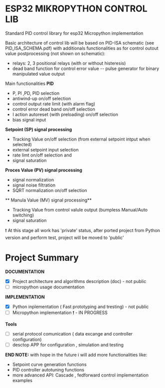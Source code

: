
ESP32 MIKROPYTHON CONTROL LIB
=============================

Standard PID control library for esp32 Micropython implementation  
 

Basic architecture of control lib will be based on PID-ISA schematic (see PID_ISA_SCHEMA.pdf) with
additionals functionalities as for control outout value postprocessing (not shown on schematic):
- relays: 2, 3 positional relays (with or without histeresis)
- dead band function for control error value
-- pulse generator for binary manipulated value output

Main functionalities
**PID**
  - P, PI ,PD, PID selection
  - antiwind-up on/off selection
  - control output rate limit (with alarm flag)
  - control error dead band on/off selection
  - I action autoreset (with preloading) on/off selection 
  - bias signal input
  
**Setpoint (SP) signal processing**
  - Tracking Value on/off selection (from external setpoint intput when selected)
  - external setpoint input selection
  - rate limt on/off selection and 
  - signal saturation 
  
**Proces Value (PV) signal processing**
  - signal normalization 
  - signal noise filtration
  - SQRT normalization on/off selection 

** Manula Value (MV) signal processing**
  - Tracking Value from control valule output (bumpless Manual/Auto switching)
  - signal saturation 
  

:exclamation: 
At this stage all work has 'private' status, after ported project from Python version 
and perform test, project will be moved to 'public'
 

Project Summary
===============
**DOCUMENTATION**
  - [x] Project architecture and algorithms description (doc) - not public 
  - [ ] micropython usage documentation 
 
**IMPLEMENTATION**
  - [x] Python inplementation ( Fast prototyping and tresting) - not public  
  - [ ] Micropython implementation   :exclamation: - IN PROGRESS
  
**Tools**
  - [ ] serial protocol comunication ( data excange and controller configuration) 
  - [ ] desctop APP for configuration , simulation and testing 

**END NOTE:** with hope in the future i will add more functionalities like:
  - Setpoint curve generation functions
  - PID controller autotuning functions
  - more advanced API: Cascade , fedforward control implementation examples 
 

  
  
 
 
